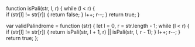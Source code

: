 function isPali(str, l, r) {
  while (l < r) {            
    if (str[l] != str[r]) {
      return false;
    }
    l++;
    r--;
  }
  return true;
}

var validPalindrome = function (str) {
  let l = 0, r = str.length - 1;
  while (l < r) { 
    if (str[l] != str[r]) {
      return isPali(str, l + 1, r) || isPali(str, l, r - 1);
    }
    l++;
    r--;
  }
  return true;
};
